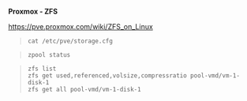 **Proxmox - ZFS**  

https://pve.proxmox.com/wiki/ZFS_on_Linux

> `cat /etc/pve/storage.cfg`  

> `zpool status`  

> `zfs list`  
> `zfs get used,referenced,volsize,compressratio pool-vmd/vm-1-disk-1`    
> `zfs get all pool-vmd/vm-1-disk-1`  

